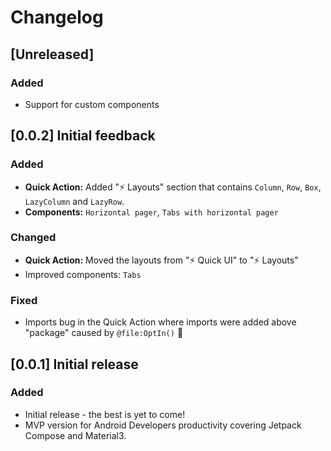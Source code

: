 <!-- Keep a Changelog guide -> https://keepachangelog.com -->

# Changelog

## [Unreleased]

### Added

- Support for custom components

## [0.0.2] Initial feedback

### Added

- **Quick Action:** Added "⚡ Layouts" section that contains
  `Column`, `Row`, `Box`, `LazyColumn` and `LazyRow`.
- **Components:** `Horizontal pager`, `Tabs with horizontal pager` 

### Changed

- **Quick Action:** Moved the layouts from "⚡ Quick UI" to
  "⚡ Layouts"
- Improved components: `Tabs`

### Fixed

- Imports bug in the Quick Action
  where imports were added above "package"
  caused by `@file:OptIn()` 🐛

## [0.0.1] Initial release

### Added

- Initial release - the best is yet to come!
- MVP version for Android Developers productivity covering Jetpack Compose and Material3.